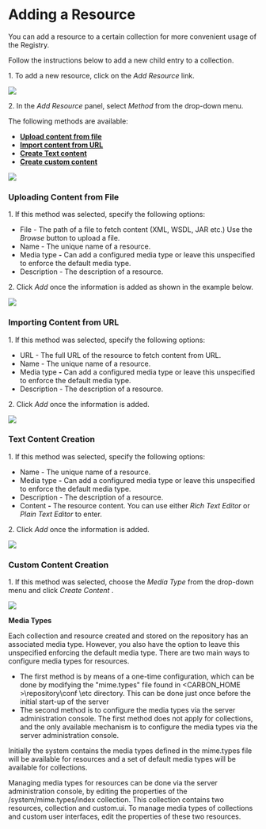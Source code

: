 # Adding a Resource

You can add a resource to a certain collection for more convenient usage
of the Registry.

Follow the instructions below to add a new child entry to a collection.

1\. To add a new resource, click on the *Add Resource* link.

![](attachments/53125534/53287664.png)

2\. In the *Add Resource* panel, select *Method* from the drop-down menu.

The following methods are available:

-   **[Upload content from file](#AddingaResource-1)**
-   **[Import content from URL](#AddingaResource-2)**
-   **[Create Text content](#AddingaResource-3)**
-   **[Create custom content](#AddingaResource-4)**

![](attachments/53125534/53287663.png)

### Uploading Content from File

1\. If this method was selected, specify the following options:

-   File - The path of a file to fetch content (XML, WSDL, JAR etc.) Use
    the *Browse* button to upload a file.
-   Name - The unique name of a resource.
-   Media type **-** Can add a configured media type or leave this
    unspecified to enforce the default media type.
-   Description - The description of a resource.

2\. Click *Add* once the information is added as shown in the example
below.

![](attachments/53125534/53287661.png)

### Importing Content from URL

1\. If this method was selected, specify the following options:

-   URL - The full URL of the resource to fetch content from URL.
-   Name - The unique name of a resource.
-   Media type **-** Can add a configured media type or leave this
    unspecified to enforce the default media type.
-   Description - The description of a resource.

2\. Click *Add* once the information is added.

![](attachments/53125534/53287659.png)

### Text Content Creation

1\. If this method was selected, specify the following options:

-   Name - The unique name of a resource.
-   Media type **-** Can add a configured media type or leave this
    unspecified to enforce the default media type.
-   Description - The description of a resource.
-   Content **-** The resource content. You can use either *Rich Text
    Editor* or *Plain Text Editor* to enter.

2\. Click *Add* once the information is added.

![](attachments/53125534/53287658.png)

### Custom Content Creation

1\. If this method was selected, choose the *Media Type* from the
drop-down menu and click *Create Content* .

![](attachments/53125534/53287662.png)

**Media Types**

Each collection and resource created and stored on the repository has an
associated media type. However, you also have the option to leave this
unspecified enforcing the default media type. There are two main ways to
configure media types for resources.

-   The first method is by means of a one-time configuration, which can
    be done by modifying the "mime.types" file found in
    \<CARBON\_HOME \>\\repository\\conf \\etc directory. This can be
    done just once before the initial start-up of the server
-   The second method is to configure the media types via the server
    administration console. The first method does not apply for
    collections, and the only available mechanism is to configure the
    media types via the server administration console.

Initially the system contains the media types defined in the mime.types
file will be available for resources and a set of default media types
will be available for collections.

Managing media types for resources can be done via the server
administration console, by editing the properties of the
/system/mime.types/index collection. This collection contains two
resources, collection and custom.ui. To manage media types of
collections and custom user interfaces, edit the properties of these two
resources.
